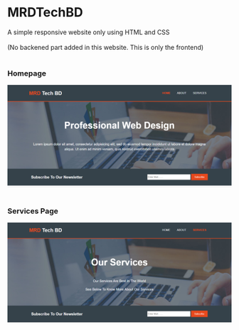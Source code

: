 # MRDTechBD
A simple responsive website only using HTML and CSS
<br><br>
(No backened part added in this website. This is only the frontend)
<br><br>
<h3>Homepage</h3>
<img src="img/screenshots/1.png" alt="screenshot">
<br><br>
<h3>Services Page</h3>
<img src="img/screenshots/2.png" alt="screenshot">
